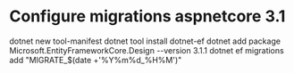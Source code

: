 # Configure migrations aspnetcore 3.1

dotnet new tool-manifest
dotnet tool install dotnet-ef
dotnet add package Microsoft.EntityFrameworkCore.Design --version 3.1.1
dotnet ef migrations add "MIGRATE_$(date +'%Y%m%d_%H%M')"